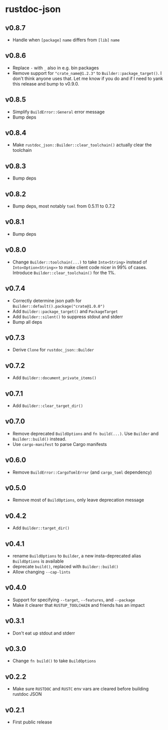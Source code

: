 # rustdoc-json

## v0.8.7
* Handle when `[package]` `name` differs from `[lib]` `name`

## v0.8.6
* Replace `-` with `_` also in e.g. bin packages
* Remove support for `"crate_name@1.2.3"` to `Builder::package_target()`. I don't think anyone uses that. Let me know if you do and if I need to yank this release and bump to v0.9.0.

## v0.8.5
* Simplify `BuildError::General` error message
* Bump deps

## v0.8.4
* Make `rustdoc_json::Builder::clear_toolchain()` actually clear the toolchain

## v0.8.3
* Bump deps

## v0.8.2
* Bump deps, most notably `toml` from 0.5.11 to 0.7.2

## v0.8.1
* Bump deps

## v0.8.0
* Change `Builder::toolchain(...)` to take `Into<String>` instead of `Into<Option<String>>` to make client code nicer in 99% of cases. Introduce `Builder::clear_toolchain()` for the 1%.

## v0.7.4
* Correctly determine json path for `Builder::default().package("crate@1.0.0")`
* Add `Builder::package_target()` and `PackageTarget`
* Add `Builder::silent()` to suppress stdout and stderr
* Bump all deps

## v0.7.3
* Derive `Clone` for `rustdoc_json::Builder`

## v0.7.2
* Add `Builder::document_private_items()`

## v0.7.1
* Add `Builder::clear_target_dir()`

## v0.7.0
* Remove deprecated `BuildOptions` and `fn build(...)`. Use `Builder` and `Builder::build()` instead.
* Use `cargo-manifest` to parse Cargo manifests

## v0.6.0
* Remove `BuildError::CargoTomlError` (and `cargo_toml` dependency)

## v0.5.0
* Remove most of `BuildOptions`, only leave deprecation message

## v0.4.2
* Add `Builder::target_dir()`

## v0.4.1
* rename `BuildOptions` to `Builder`, a new insta-deprecated alias `BuildOptions` is available
* deprecate `build()`, replaced with `Builder::build()`
* Allow changing `--cap-lints`

## v0.4.0
* Support for specifying `--target`, `--features`, and `--package`
* Make it clearer that `RUSTUP_TOOLCHAIN` and friends has an impact

## v0.3.1
* Don't eat up stdout and stderr

## v0.3.0
* Change `fn build()` to take `BuildOptions`

## v0.2.2
* Make sure `RUSTDOC` and `RUSTC` env vars are cleared before building rustdoc JSON

## v0.2.1
* First public release
